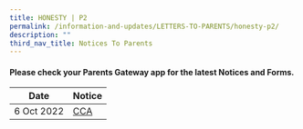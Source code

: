 ```yaml
---
title: HONESTY | P2
permalink: /information-and-updates/LETTERS-TO-PARENTS/honesty-p2/
description: ""
third_nav_title: Notices To Parents
---
```

#### Please check your **Parents Gateway** app for the latest Notices and Forms.




| Date | Notice | 
| -------- | -------- |
|    6 Oct 2022  | [CCA ](/files/Letter%20to%20parents/072%20CCA%20Recruitment%202022.pdf)   |